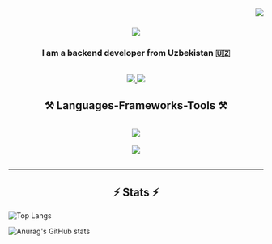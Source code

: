 <img align="right" src="https://visitor-badge.laobi.icu/badge?page_id=Sattorov-Ahrorjon.Sattorov-Ahrorjon" />

<h1 align="center">
    <img 
        src="https://readme-typing-svg.herokuapp.com/?font=Righteous&size=35&center=true&vCenter=true&width=500&height=70&duration=4000&lines=Hi+There!+👋;+I'm+Ahrorjon!;+I+am+a+backend+developer+from+Uzbekistan+🇺🇿;" />
</h1>

<h3 align="center">I am a backend developer from Uzbekistan 🇺🇿</h3>

<br/>
 
<div align="center"> 
  <a href="mailto:sattorov.ahu@gmail.com">
    <img src="https://img.shields.io/badge/Gmail-555555?style=for-the-badge&logo=gmail&logoColor=blue" />
  </a>
  <a href="https://www.linkedin.com/in/ahrorjon-sattorov/" target="_blank">
    <img src="https://img.shields.io/badge/LinkedIn-0077B5?style=for-the-badge&logo=linkedin&logoColor=white" target="_blank" />
  </a>
</div>
 
<h2 align="center">⚒️ Languages-Frameworks-Tools ⚒️</h2>
<br/>
<div align="center">
    <img src="https://skillicons.dev/icons?i=python,javascript,postgresql,flask,fastapi" /><br>
    <br>
    <img src="https://skillicons.dev/icons?i=html,github,vscode,git" />
</div>

<br/>

<hr/>

<h2 align="center">⚡ Stats ⚡</h2

<br>

![Top Langs](https://github-readme-stats.vercel.app/api/top-langs/?username=Sattorov-Ahrorjon&layout=compact)

![Anurag's GitHub stats](https://github-readme-stats.vercel.app/api?username=Sattorov-Ahrorjon&show_icons=true&count_private=true)

